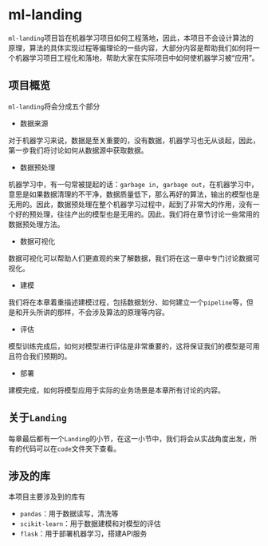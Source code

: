 # ml-landing

`ml-landing`项目旨在机器学习项目如何工程落地，因此，本项目不会设计算法的原理，算法的具体实现过程等偏理论的一些内容，大部分内容是帮助我们如何将一个机器学习项目工程化和落地，帮助大家在实际项目中如何使机器学习被“应用”。

## 项目概览

`ml-landing`将会分成五个部分

- 数据来源

对于机器学习来说，数据是至关重要的，没有数据，机器学习也无从谈起，因此，第一步我们将讨论如何从数据源中获取数据。

- 数据预处理

机器学习中，有一句常被提起的话：`garbage in, garbage out`，在机器学习中，意思是如果数据清理的不干净，数据质量低下，那么再好的算法，输出的模型也是无用的。因此，数据预处理在整个机器学习过程中，起到了非常大的作用，没有一个好的预处理，往往产出的模型也是无用的。因此，我们将在章节讨论一些常用的数据预处理方法。

- 数据可视化

数据可视化可以帮助人们更直观的来了解数据，我们将在这一章中专门讨论数据可视化。

- 建模

我们将在本章着重描述建模过程，包括数据划分、如何建立一个`pipeline`等，但是和开头所讲的那样，不会涉及算法的原理等内容。

- 评估

模型训练完成后，如何对模型进行评估是非常重要的，这将保证我们的模型是可用且符合我们预期的。

- 部署

建模完成，如何将模型应用于实际的业务场景是本章所有讨论的内容。

## 关于`Landing`

每章最后都有一个`Landing`的小节，在这一小节中，我们将会从实战角度出发，所有的代码可以在`code`文件夹下查看。

## 涉及的库

本项目主要涉及到的库有

- `pandas`：用于数据读写，清洗等
- `scikit-learn`：用于数据建模和对模型的评估
- `flask`：用于部署机器学习，搭建API服务


